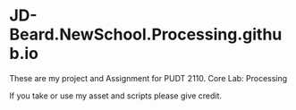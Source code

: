# JD-Beard.NewSchool.Processing.github.io
These are my project and Assignment for PUDT 2110. Core Lab: Processing


If you take or use my asset and scripts please give credit.
